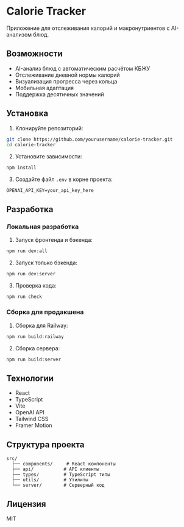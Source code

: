 # Calorie Tracker

Приложение для отслеживания калорий и макронутриентов с AI-анализом блюд.

## Возможности

- AI-анализ блюд с автоматическим расчётом КБЖУ
- Отслеживание дневной нормы калорий
- Визуализация прогресса через кольца
- Мобильная адаптация
- Поддержка десятичных значений

## Установка

1. Клонируйте репозиторий:
```bash
git clone https://github.com/yourusername/calorie-tracker.git
cd calorie-tracker
```

2. Установите зависимости:
```bash
npm install
```

3. Создайте файл `.env` в корне проекта:
```env
OPENAI_API_KEY=your_api_key_here
```

## Разработка

### Локальная разработка

1. Запуск фронтенда и бэкенда:
```bash
npm run dev:all
```

2. Запуск только бэкенда:
```bash
npm run dev:server
```

3. Проверка кода:
```bash
npm run check
```

### Сборка для продакшена

1. Сборка для Railway:
```bash
npm run build:railway
```

2. Сборка сервера:
```bash
npm run build:server
```

## Технологии

- React
- TypeScript
- Vite
- OpenAI API
- Tailwind CSS
- Framer Motion

## Структура проекта

```
src/
  ├── components/     # React компоненты
  ├── api/           # API клиенты
  ├── types/         # TypeScript типы
  ├── utils/         # Утилиты
  └── server/        # Серверный код
```

## Лицензия

MIT
